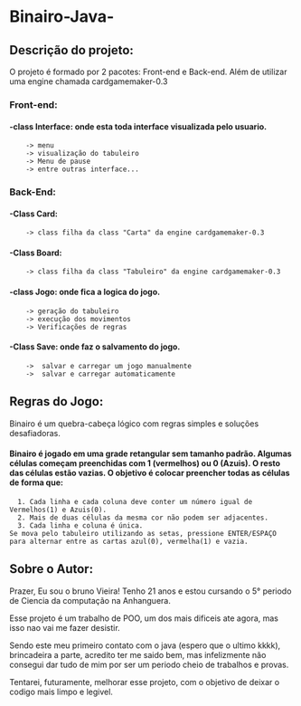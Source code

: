 # Binairo-Java-


## Descrição do projeto: 

O projeto é formado por 2 pacotes: Front-end e Back-end. Além de utilizar uma engine chamada cardgamemaker-0.3 

### Front-end:

  #### -class Interface: onde esta toda interface visualizada pelo usuario.
        -> menu 
        -> visualização do tabuleiro
        -> Menu de pause
        -> entre outras interface...


### Back-End:

  #### -Class Card:
        -> class filha da class "Carta" da engine cardgamemaker-0.3 
        
  #### -Class Board:
        -> class filha da class "Tabuleiro" da engine cardgamemaker-0.3 

  #### -class Jogo: onde fica a logica do jogo.
        -> geração do tabuleiro
        -> execução dos movimentos
        -> Verificações de regras

  #### -Class Save: onde faz o salvamento do jogo.
        ->  salvar e carregar um jogo manualmente
        ->  salvar e carregar automaticamente 
      


  
  ## Regras do Jogo: 

Binairo é um quebra-cabeça lógico com regras simples e soluções desafiadoras.

#### Binairo é jogado em uma grade retangular sem tamanho padrão. Algumas células começam preenchidas com 1 (vermelhos) ou 0 (Azuis). O resto das células estão vazias. O objetivo é colocar preencher todas as células de forma que:
      1. Cada linha e cada coluna deve conter um número igual de Vermelhos(1) e Azuis(0).
      2. Mais de duas células da mesma cor não podem ser adjacentes.
      3. Cada linha e coluna é única.
    Se mova pelo tabuleiro utilizando as setas, pressione ENTER/ESPAÇO para alternar entre as cartas azul(0), vermelha(1) e vazia.



  ## Sobre o Autor:

  Prazer, Eu sou o bruno Vieira! Tenho 21 anos e estou cursando o 5° periodo de Ciencia da computação na Anhanguera.
  
  Esse projeto é um trabalho de POO, um dos mais dificeis ate agora, mas isso nao vai me fazer desistir.
  
  Sendo este meu primeiro contato com o java (espero que o ultimo kkkk), brincadeira a parte, acredito ter me saido bem, mas infelizmente não consegui dar tudo de mim por ser um periodo cheio de trabalhos e provas.

  Tentarei, futuramente, melhorar esse projeto, com o objetivo de deixar o codigo mais limpo e legivel.

